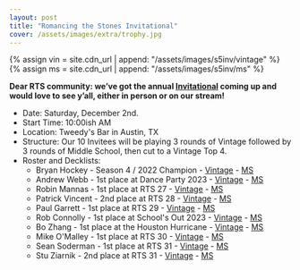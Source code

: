 ```yaml
---
layout: post
title: "Romancing the Stones Invitational"
cover: /assets/images/extra/trophy.jpg
---
```


{% assign vin = site.cdn_url | append: "/assets/images/s5inv/vintage" %}
{% assign ms = site.cdn_url | append:  "/assets/images/s5inv/ms" %}

**Dear RTS community: we’ve got the annual [Invitational](/invitational)
coming up and would love to see
y’all, either in person or on our stream!**

* Date: Saturday, December 2nd.
* Start Time: 10:00ish AM
* Location: Tweedy's Bar in Austin, TX
* Structure: Our 10 Invitees will be playing 3 rounds of Vintage followed by 3 rounds of
  Middle School, then cut to a Vintage Top 4.
* Roster and Decklists:
  * Bryan Hockey - Season 4 / 2022 Champion - [Vintage]({{vin}}/hockey_fixed.jpg) - [MS]({{ms}}/hockey.jpg)
  * Andrew Webb - 1st place at Dance Party 2023 - [Vintage]({{vin}}/webb.jpg) - [MS]({{ms}}/webb.jpg)
  * Robin Mannas - 1st place at RTS 27 - [Vintage]({{vin}}/robin.jpg) - [MS]({{ms}}/robin.jpg)
  * Patrick Vincent - 2nd place at RTS 28 - [Vintage]({{vin}}/pat.jpg) - [MS]({{ms}}/pat.jpg)
  * Paul Garrett - 1st place at RTS 29 - [Vintage]({{vin}}/paul.jpg) - [MS]({{ms}}/paul.jpg)
  * Rob Connolly - 1st place at School's Out 2023 - [Vintage]({{vin}}/rob.jpg) - [MS]({{ms}}/rob.jpg)
  * Bo Zhang - 1st place at the Houston Hurricane - [Vintage]({{vin}}/bo.jpg) - [MS]({{ms}}/bo.jpg)
  * Mike O'Malley - 1st place at RTS 30 - [Vintage]({{vin}}/mike.jpg) - [MS]({{ms}}/mike.jpg)
  * Sean Soderman - 1st place at RTS 31 - [Vintage]({{vin}}/sean.jpg) - [MS]({{ms}}/sean.jpg)
  * Stu Ziarnik - 2nd place at RTS 31 - [Vintage]({{vin}}/stu_fixed.jpg) - [MS]({{ms}}/stu.jpg)

